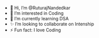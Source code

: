 - 👋 Hi, I’m @RuturajNandedkar
- 👀 I’m interested in Coding
- 🌱 I’m currently learning DSA
- ✨ I’m looking to collaborate on Intenship 
- ⚡ Fun fact: I love Coding

<!---
RuturajNandedkar/RuturajNandedkar is a ✨ special ✨ repository because its `README.md` (this file) appears on your GitHub profile.
You can click the Preview link to take a look at your changes.
--->
